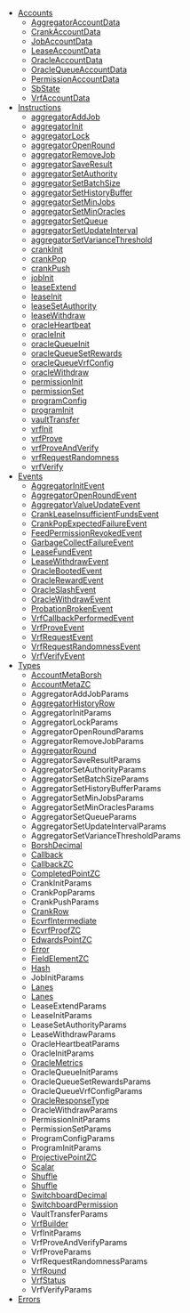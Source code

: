 - [Accounts](/idl/accounts/)
  - [AggregatorAccountData](/idl/accounts/AggregatorAccountData)
  - [CrankAccountData](/idl/accounts/CrankAccountData)
  - [JobAccountData](/idl/accounts/JobAccountData)
  - [LeaseAccountData](/idl/accounts/LeaseAccountData)
  - [OracleAccountData](/idl/accounts/OracleAccountData)
  - [OracleQueueAccountData](/idl/accounts/OracleQueueAccountData)
  - [PermissionAccountData](/idl/accounts/PermissionAccountData)
  - [SbState](/idl/accounts/SbState)
  - [VrfAccountData](/idl/accounts/VrfAccountData)
- [Instructions](/idl/instructions)
  - [aggregatorAddJob](/idl/instructions/aggregatorAddJob)
  - [aggregatorInit](/idl/instructions/aggregatorInit)
  - [aggregatorLock](/idl/instructions/aggregatorLock)
  - [aggregatorOpenRound](/idl/instructions/aggregatorOpenRound)
  - [aggregatorRemoveJob](/idl/instructions/aggregatorRemoveJob)
  - [aggregatorSaveResult](/idl/instructions/aggregatorSaveResult)
  - [aggregatorSetAuthority](/idl/instructions/aggregatorSetAuthority)
  - [aggregatorSetBatchSize](/idl/instructions/aggregatorSetBatchSize)
  - [aggregatorSetHistoryBuffer](/idl/instructions/aggregatorSetHistoryBuffer)
  - [aggregatorSetMinJobs](/idl/instructions/aggregatorSetMinJobs)
  - [aggregatorSetMinOracles](/idl/instructions/aggregatorSetMinOracles)
  - [aggregatorSetQueue](/idl/instructions/aggregatorSetQueue)
  - [aggregatorSetUpdateInterval](/idl/instructions/aggregatorSetUpdateInterval)
  - [aggregatorSetVarianceThreshold](/idl/instructions/aggregatorSetVarianceThreshold)
  - [crankInit](/idl/instructions/crankInit)
  - [crankPop](/idl/instructions/crankPop)
  - [crankPush](/idl/instructions/crankPush)
  - [jobInit](/idl/instructions/jobInit)
  - [leaseExtend](/idl/instructions/leaseExtend)
  - [leaseInit](/idl/instructions/leaseInit)
  - [leaseSetAuthority](/idl/instructions/leaseSetAuthority)
  - [leaseWithdraw](/idl/instructions/leaseWithdraw)
  - [oracleHeartbeat](/idl/instructions/oracleHeartbeat)
  - [oracleInit](/idl/instructions/oracleInit)
  - [oracleQueueInit](/idl/instructions/oracleQueueInit)
  - [oracleQueueSetRewards](/idl/instructions/oracleQueueSetRewards)
  - [oracleQueueVrfConfig](/idl/instructions/oracleQueueVrfConfig)
  - [oracleWithdraw](/idl/instructions/oracleWithdraw)
  - [permissionInit](/idl/instructions/permissionInit)
  - [permissionSet](/idl/instructions/permissionSet)
  - [programConfig](/idl/instructions/programConfig)
  - [programInit](/idl/instructions/programInit)
  - [vaultTransfer](/idl/instructions/vaultTransfer)
  - [vrfInit](/idl/instructions/vrfInit)
  - [vrfProve](/idl/instructions/vrfProve)
  - [vrfProveAndVerify](/idl/instructions/vrfProveAndVerify)
  - [vrfRequestRandomness](/idl/instructions/vrfRequestRandomness)
  - [vrfVerify](/idl/instructions/vrfVerify)
- [Events](/idl/events)
  - [AggregatorInitEvent](/idl/events/AggregatorInitEvent)
  - [AggregatorOpenRoundEvent](/idl/events/AggregatorOpenRoundEvent)
  - [AggregatorValueUpdateEvent](/idl/events/AggregatorValueUpdateEvent)
  - [CrankLeaseInsufficientFundsEvent](/idl/events/CrankLeaseInsufficientFundsEvent)
  - [CrankPopExpectedFailureEvent](/idl/events/CrankPopExpectedFailureEvent)
  - [FeedPermissionRevokedEvent](/idl/events/FeedPermissionRevokedEvent)
  - [GarbageCollectFailureEvent](/idl/events/GarbageCollectFailureEvent)
  - [LeaseFundEvent](/idl/events/LeaseFundEvent)
  - [LeaseWithdrawEvent](/idl/events/LeaseWithdrawEvent)
  - [OracleBootedEvent](/idl/events/OracleBootedEvent)
  - [OracleRewardEvent](/idl/events/OracleRewardEvent)
  - [OracleSlashEvent](/idl/events/OracleSlashEvent)
  - [OracleWithdrawEvent](/idl/events/OracleWithdrawEvent)
  - [ProbationBrokenEvent](/idl/events/ProbationBrokenEvent)
  - [VrfCallbackPerformedEvent](/idl/events/VrfCallbackPerformedEvent)
  - [VrfProveEvent](/idl/events/VrfProveEvent)
  - [VrfRequestEvent](/idl/events/VrfRequestEvent)
  - [VrfRequestRandomnessEvent](/idl/events/VrfRequestRandomnessEvent)
  - [VrfVerifyEvent](/idl/events/VrfVerifyEvent)
- [Types](/idl/types)
  - [AccountMetaBorsh](/idl/types/AccountMetaBorsh)
  - [AccountMetaZC](/idl/types/AccountMetaZC)
  - AggregatorAddJobParams
  - [AggregatorHistoryRow](/idl/types/AggregatorHistoryRow)
  - AggregatorInitParams
  - AggregatorLockParams
  - AggregatorOpenRoundParams
  - AggregatorRemoveJobParams
  - [AggregatorRound](/idl/types/AggregatorRound)
  - AggregatorSaveResultParams
  - AggregatorSetAuthorityParams
  - AggregatorSetBatchSizeParams
  - AggregatorSetHistoryBufferParams
  - AggregatorSetMinJobsParams
  - AggregatorSetMinOraclesParams
  - AggregatorSetQueueParams
  - AggregatorSetUpdateIntervalParams
  - AggregatorSetVarianceThresholdParams
  - [BorshDecimal](/idl/types/BorshDecimal)
  - [Callback](/idl/types/Callback)
  - [CallbackZC](/idl/types/CallbackZC)
  - [CompletedPointZC](/idl/types/CompletedPointZC)
  - CrankInitParams
  - CrankPopParams
  - CrankPushParams
  - [CrankRow](/idl/types/CrankRow)
  - [EcvrfIntermediate](/idl/types/EcvrfIntermediate)
  - [EcvrfProofZC](/idl/types/EcvrfProofZC)
  - [EdwardsPointZC](/idl/types/EdwardsPointZC)
  - [Error](/idl/types/Error)
  - [FieldElementZC](/idl/types/FieldElementZC)
  - [Hash](/idl/types/Hash)
  - JobInitParams
  - [Lanes](/idl/types/Lanes)
  - [Lanes](/idl/types/Lanes)
  - LeaseExtendParams
  - LeaseInitParams
  - LeaseSetAuthorityParams
  - LeaseWithdrawParams
  - OracleHeartbeatParams
  - OracleInitParams
  - [OracleMetrics](/idl/types/OracleMetrics)
  - OracleQueueInitParams
  - OracleQueueSetRewardsParams
  - OracleQueueVrfConfigParams
  - [OracleResponseType](/idl/types/OracleResponseType)
  - OracleWithdrawParams
  - PermissionInitParams
  - PermissionSetParams
  - ProgramConfigParams
  - ProgramInitParams
  - [ProjectivePointZC](/idl/types/ProjectivePointZC)
  - [Scalar](/idl/types/Scalar)
  - [Shuffle](/idl/types/Shuffle)
  - [Shuffle](/idl/types/Shuffle)
  - [SwitchboardDecimal](/idl/types/SwitchboardDecimal)
  - [SwitchboardPermission](/idl/types/SwitchboardPermission)
  - VaultTransferParams
  - [VrfBuilder](/idl/types/VrfBuilder)
  - VrfInitParams
  - VrfProveAndVerifyParams
  - VrfProveParams
  - VrfRequestRandomnessParams
  - [VrfRound](/idl/types/VrfRound)
  - [VrfStatus](/idl/types/VrfStatus)
  - VrfVerifyParams
- [Errors](/idl/errors)
